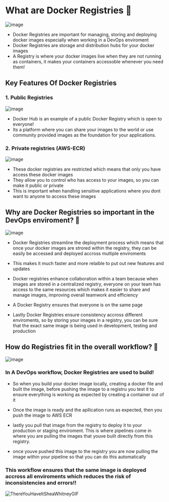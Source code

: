 # What are Docker Registries 🤔

![image](https://github.com/user-attachments/assets/b1b6e36f-568e-4487-a3d3-ff5c8b490821)

- Docker Registries are important for managing, storing and deploying docker images especially when working in a DevOps enviroment
- Docker Registries are storage and distribution hubs for your docker images
- A Registry is where your docker images live when they are not running as containers, it makes your containers accessoble whenever you need them!

 ## Key Features Of Docker Registries

### 1. Public Registries
![image](https://github.com/user-attachments/assets/7447ccd6-3c87-4902-bf25-34dcd0319b3c)

- Docker Hub is an example of a public Docker Registry which is open to everyone!
- Its a platform where you can share your images to the world or use community provided images as the foundation for your applications.

### 2. Private registries (AWS-ECR)
![image](https://github.com/user-attachments/assets/4cb2954c-727f-4de4-9faf-8c0b36f447e4)

- These docker registries are restricted which means that only you have access these docker images
- They allow you to control who has access to your images, so you can make it public or private
- This is important when handling sensitive applications where you dont want to anyone to access these images

## Why are Docker Registries so important in the DevOps enviroment? 🤔
![image](https://github.com/user-attachments/assets/224bed46-3af9-480e-81ee-bbc690044ff2)

- Docker Registries streamline the deployment process which means that once your docker images are strored within the registry, they can be easily be accessed and deployed accross multiple enviroments
  
- This makes it much faster and more relaible to put out new features and updates
  
- Docker registries enhance collaboration within a team because when images are stored in a centralized registry, everyone on your team has access to the same resources which makes it easier to share and manage images, improving overall teamwork and efficiency
  
-  A Docker Registry ensures that everyone is on the same page
  
-  Lastly Docker Registries ensure consistency accross different enviroments, so by storing your images in a registry, you can be sure that the exact same image is being used in development, testing and production

## How do Registries fit in the overall workflow? 🤔
![image](https://github.com/user-attachments/assets/0a7adb38-81bd-42e8-b2f9-f44c17c10e48)

### In A DevOps workflow, Docker Registries are used to build!

- So when you build your docker image locally, creating a docker file and built the image, before pushing the image to a registru you test it to ensure everything is working as expected by creating a container out of it
  
- Once the image is ready and the apllication runs as expected, then you push the image to AWS ECR
  
- lastly you pull that image from the registry to deploy it to your production or staging enviroment. This is where pipelines come in where you are pulling the images that youve built directly from this registry.

- once youve pushed this image to the registry you are now pulling the image within your pipeline so that you can do this automatically 

### This workflow ensures that the same image is deployed accross all enviroments which reduces the risk of inconsistencies and errors!!

![ThereYouHaveItSheaWhitneyGIF](https://github.com/user-attachments/assets/6407fcee-c107-4498-a063-7d6af5da5dd1)





